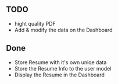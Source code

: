 ## TODO

- hight quality PDF
- Add & modify the data on the Dashboard

## Done

- Store Resume with it's own uniqe data
- Store the Resume Info to the user model
- Display the Resume in the Dashboard
